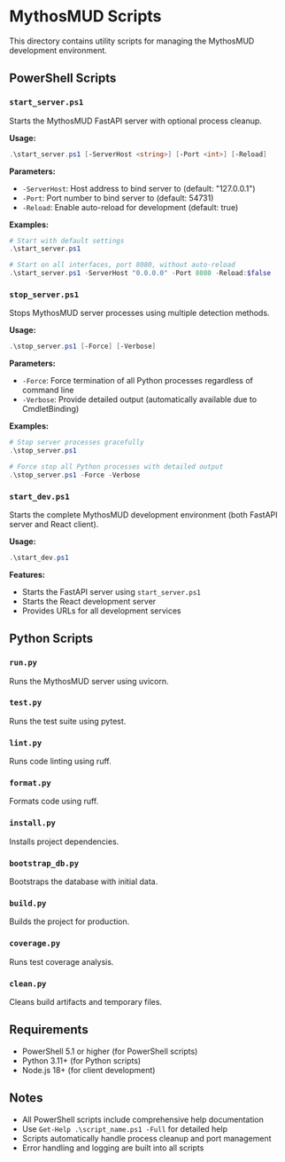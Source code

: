 # MythosMUD Scripts

This directory contains utility scripts for managing the MythosMUD development environment.

## PowerShell Scripts

### `start_server.ps1`
Starts the MythosMUD FastAPI server with optional process cleanup.

**Usage:**
```powershell
.\start_server.ps1 [-ServerHost <string>] [-Port <int>] [-Reload]
```

**Parameters:**
- `-ServerHost`: Host address to bind server to (default: "127.0.0.1")
- `-Port`: Port number to bind server to (default: 54731)
- `-Reload`: Enable auto-reload for development (default: true)

**Examples:**
```powershell
# Start with default settings
.\start_server.ps1

# Start on all interfaces, port 8080, without auto-reload
.\start_server.ps1 -ServerHost "0.0.0.0" -Port 8080 -Reload:$false
```

### `stop_server.ps1`
Stops MythosMUD server processes using multiple detection methods.

**Usage:**
```powershell
.\stop_server.ps1 [-Force] [-Verbose]
```

**Parameters:**
- `-Force`: Force termination of all Python processes regardless of command line
- `-Verbose`: Provide detailed output (automatically available due to CmdletBinding)

**Examples:**
```powershell
# Stop server processes gracefully
.\stop_server.ps1

# Force stop all Python processes with detailed output
.\stop_server.ps1 -Force -Verbose
```

### `start_dev.ps1`
Starts the complete MythosMUD development environment (both FastAPI server and React client).

**Usage:**
```powershell
.\start_dev.ps1
```

**Features:**
- Starts the FastAPI server using `start_server.ps1`
- Starts the React development server
- Provides URLs for all development services

## Python Scripts

### `run.py`
Runs the MythosMUD server using uvicorn.

### `test.py`
Runs the test suite using pytest.

### `lint.py`
Runs code linting using ruff.

### `format.py`
Formats code using ruff.

### `install.py`
Installs project dependencies.

### `bootstrap_db.py`
Bootstraps the database with initial data.

### `build.py`
Builds the project for production.

### `coverage.py`
Runs test coverage analysis.

### `clean.py`
Cleans build artifacts and temporary files.

## Requirements

- PowerShell 5.1 or higher (for PowerShell scripts)
- Python 3.11+ (for Python scripts)
- Node.js 18+ (for client development)

## Notes

- All PowerShell scripts include comprehensive help documentation
- Use `Get-Help .\script_name.ps1 -Full` for detailed help
- Scripts automatically handle process cleanup and port management
- Error handling and logging are built into all scripts
